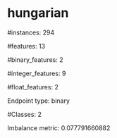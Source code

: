 # hungarian

#instances: 294

#features: 13

  #binary_features: 2

  #integer_features: 9

  #float_features: 2

Endpoint type: binary

#Classes: 2

Imbalance metric: 0.077791660882

